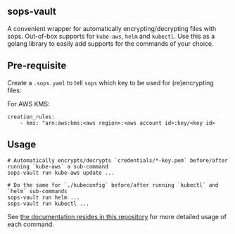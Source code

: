 ## sops-vault

A convenient wrapper for automatically encrypting/decrypting files with sops.
Out-of-box supports for `kube-aws`, `helm` and `kubectl`.
Use this as a golang library to easily add supports for the commands of your choice.

## Pre-requisite

Create a `.sops.yaml` to tell `sops` which key to be used for (re)encrypting files:

For AWS KMS:

```
creation_rules:
    - kms: "arn:aws:kms:<aws region>:<aws account id>:key/<key id>
```

## Usage

```
# Automatically encrypts/decrypts `credentials/*-key.pem` before/after running `kube-aws` a sub-command
sops-vault run kube-aws update ...

# Do the same for `./kubeconfig` before/after running `kubectl` and `helm` sub-commands
sops-vault run helm ...
sops-vault run kubectl ...
```

See [the documentation resides in this repository](https://github.com/mumoshu/sops-vault/blob/master/docs/sops-vault.md) for more detailed usage of each command.

